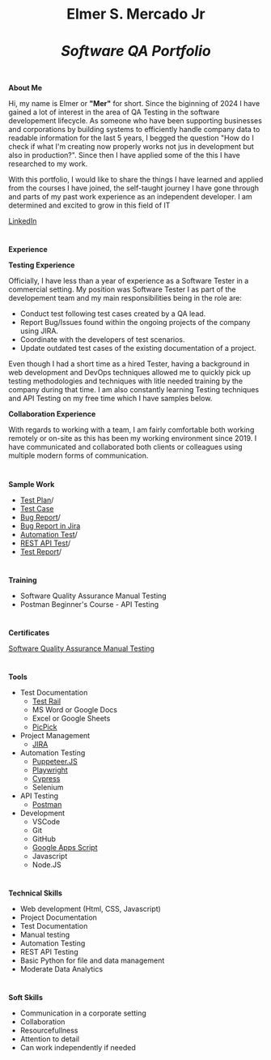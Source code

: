 # <div align="center"> Elmer S. Mercado Jr  <br> <h5> Software QA Portfolio <h5></div>

**About Me**

Hi, my name is Elmer or **"Mer"** for short. Since the biginning of 2024 I have gained a lot of interest in the area of QA Testing in the software developement lifecycle. As someone who have been supporting businesses and corporations by building systems to efficiently handle company data to readable information for the last 5 years, I begged the question "How do I check if what I'm creating now properly works not jus in development but also in production?". Since then I have applied some of the this I have researched to my work.

With this portfolio, I would like to share the things I have learned and applied from the courses I have joined, the self-taught journey I have gone through and parts of my past work experience as an independent developer. I am determined and excited to grow in this field of IT 

[LinkedIn](www.linkedin.com/in/elmer-mercado-jr-054b6b162)

# 
**Experience**

**Testing Experience**

Officially, I have less than a year of experience as a Software Tester in a commercial setting. My position was Software Tester I as part of the developement team and my main responsibilities being in the role are: 
- Conduct test following test cases created by a QA lead.
- Report Bug/Issues found within the ongoing projects of the company using JIRA.
- Coordinate with the developers of test scenarios. 
- Update outdated test cases of the existing documentation of a project.

Even though I had a short time as a hired Tester, having a background in web development and DevOps techniques allowed me to quickly pick up testing methodologies and techniques with litle needed training by the company during that time. I am also constantly learning Testing techniques and API Testing on my free time which I have samples below.

**Collaboration Experience**

 With regards to working with a team, I am fairly comfortable both working remotely or on-site as this has been my working environment since 2019. I have communicated and collaborated both clients or colleagues using multiple modern forms of communication.

#
**Sample Work**
* [Test Plan]()/
* [Test Case](https://docs.google.com/document/d/1rswsSuCYKROazp8FPwjWFGVsRL5JMdIM/edit?usp=sharing&ouid=103417413379000261196&rtpof=true&sd=true)
* [Bug Report]()/
* [Bug Report in Jira](https://docs.google.com/document/d/10nUX5rXID0vEW5E4P7AB7rn2MmHWEAQP/edit?usp=sharing&ouid=103417413379000261196&rtpof=true&sd=true)
* [Automation Test]()/
* [REST API Test](https://github.com/ESMercado/Software-QA-Portfolio/blob/aca7b6413e351484170d55980250a06c54e74a2d/API%20Testing%20-%20Postman.md)/
* [Test Report]()/
  
# 
**Training**
- Software Quality Assurance Manual Testing
- Postman Beginner's Course - API Testing

# 
**Certificates**

[Software Quality Assurance Manual Testing](https://drive.google.com/file/d/1rrIm3YzpIHZZot9mC2Y6b9hJSIKERWX0/view?usp=sharing)

#
**Tools**
- Test Documentation
  - [Test Rail](https://www.testrail.com/)
  - MS Word or Google Docs
  - Excel or Google Sheets
  - [PicPick](https://picpick.app/en/)
- Project Management
  - [JIRA](https://www.atlassian.com/software/jira)
- Automation Testing
  - [Puppeteer.JS](https://pptr.dev/)
  - [Playwright](https://playwright.dev/)
  - [Cypress](https://www.cypress.io/)
  - Selenium
- API Testing
  - [Postman](https://www.postman.com/)
- Development
  - VSCode
  - Git
  - GitHub
  - [Google Apps Script](https://www.google.com/script/start/)
  - Javascript
  - Node.JS

#
**Technical Skills**
- Web development (Html, CSS, Javascript)
- Project Documentation
- Test Documentation
- Manual testing
- Automation Testing
- REST API Testing
- Basic Python for file and data management
- Moderate Data Analytics 

#
**Soft Skills**
- Communication in a corporate setting
- Collaboration
- Resourcefullness
- Attention to detail
- Can work independently if needed
  

